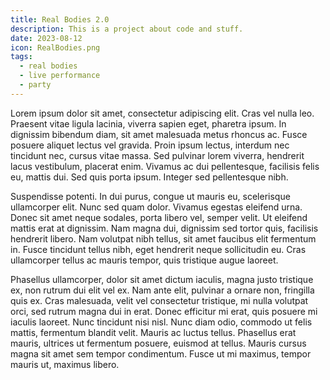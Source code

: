 ```yaml
---
title: Real Bodies 2.0
description: This is a project about code and stuff.
date: 2023-08-12
icon: RealBodies.png
tags:
  - real bodies
  - live performance
  - party
---
```



<!-- 
If I wanted to I could mix in some HTML elements if I wanted to something custom on a page like link out to one of my projects:

<a href="/projects/firstproject/">First Project</a> -->


Lorem ipsum dolor sit amet, consectetur adipiscing elit. Cras vel nulla leo. Praesent vitae ligula lacinia, viverra sapien eget, pharetra ipsum. In dignissim bibendum diam, sit amet malesuada metus rhoncus ac. Fusce posuere aliquet lectus vel gravida. Proin ipsum lectus, interdum nec tincidunt nec, cursus vitae massa. Sed pulvinar lorem viverra, hendrerit lacus vestibulum, placerat enim. Vivamus ac dui pellentesque, facilisis felis eu, mattis dui. Sed quis porta ipsum. Integer sed pellentesque nibh.

Suspendisse potenti. In dui purus, congue ut mauris eu, scelerisque ullamcorper elit. Nunc sed quam dolor. Vivamus egestas eleifend urna. Donec sit amet neque sodales, porta libero vel, semper velit. Ut eleifend mattis erat at dignissim. Nam magna dui, dignissim sed tortor quis, facilisis hendrerit libero. Nam volutpat nibh tellus, sit amet faucibus elit fermentum in. Fusce tincidunt tellus nibh, eget hendrerit neque sollicitudin eu. Cras ullamcorper tellus ac mauris tempor, quis tristique augue laoreet.

Phasellus ullamcorper, dolor sit amet dictum iaculis, magna justo tristique ex, non rutrum dui elit vel ex. Nam ante elit, pulvinar a ornare non, fringilla quis ex. Cras malesuada, velit vel consectetur tristique, mi nulla volutpat orci, sed rutrum magna dui in erat. Donec efficitur mi erat, quis posuere mi iaculis laoreet. Nunc tincidunt nisi nisl. Nunc diam odio, commodo ut felis mattis, fermentum blandit velit. Mauris ac luctus tellus. Phasellus erat mauris, ultrices ut fermentum posuere, euismod at tellus. Mauris cursus magna sit amet sem tempor condimentum. Fusce ut mi maximus, tempor mauris ut, maximus libero.
